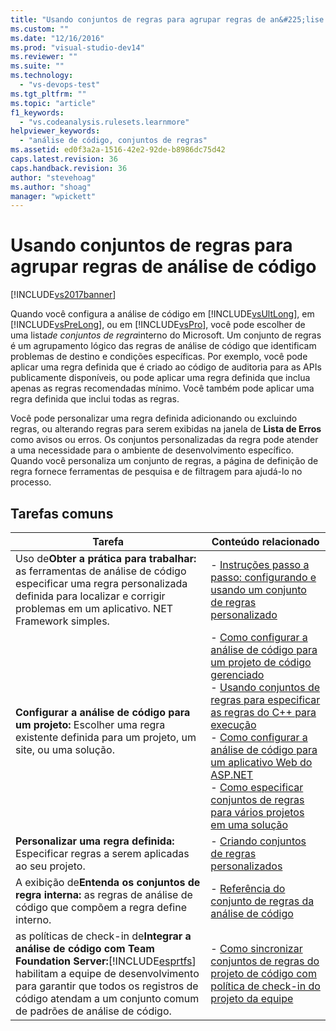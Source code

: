 ```yaml
---
title: "Usando conjuntos de regras para agrupar regras de an&#225;lise de c&#243;digo | Microsoft Docs"
ms.custom: ""
ms.date: "12/16/2016"
ms.prod: "visual-studio-dev14"
ms.reviewer: ""
ms.suite: ""
ms.technology: 
  - "vs-devops-test"
ms.tgt_pltfrm: ""
ms.topic: "article"
f1_keywords: 
  - "vs.codeanalysis.rulesets.learnmore"
helpviewer_keywords: 
  - "análise de código, conjuntos de regras"
ms.assetid: ed0f3a2a-1516-42e2-92de-b8986dc75d42
caps.latest.revision: 36
caps.handback.revision: 36
author: "stevehoag"
ms.author: "shoag"
manager: "wpickett"
---
```

# Usando conjuntos de regras para agrupar regras de an&#225;lise de c&#243;digo
[!INCLUDE[vs2017banner](../code-quality/includes/vs2017banner.md)]

Quando você configura a análise de código em [!INCLUDE[vsUltLong](../code-quality/includes/vsultlong_md.md)], em [!INCLUDE[vsPreLong](../code-quality/includes/vsprelong_md.md)], ou em [!INCLUDE[vsPro](../code-quality/includes/vspro_md.md)], você pode escolher de uma lista*de conjuntos de regra*interno do Microsoft.  Um conjunto de regras é um agrupamento lógico das regras de análise de código que identificam problemas de destino e condições específicas.  Por exemplo, você pode aplicar uma regra definida que é criado ao código de auditoria para as APIs publicamente disponíveis, ou pode aplicar uma regra definida que inclua apenas as regras recomendadas mínimo.  Você também pode aplicar uma regra definida que inclui todas as regras.  
  
 Você pode personalizar uma regra definida adicionando ou excluindo regras, ou alterando regras para serem exibidas na janela de **Lista de Erros** como avisos ou erros.  Os conjuntos personalizadas da regra pode atender a uma necessidade para o ambiente de desenvolvimento específico.  Quando você personaliza um conjunto de regras, a página de definição de regra fornece ferramentas de pesquisa e de filtragem para ajudá\-lo no processo.  
  
## Tarefas comuns  
  
|Tarefa|Conteúdo relacionado|  
|------------|--------------------------|  
|Uso de**Obter a prática para trabalhar:** as ferramentas de análise de código especificar uma regra personalizada definida para localizar e corrigir problemas em um aplicativo. NET Framework simples.|-   [Instruções passo a passo: configurando e usando um conjunto de regras personalizado](../code-quality/walkthrough-configuring-and-using-a-custom-rule-set.md)|  
|**Configurar a análise de código para um projeto:** Escolher uma regra existente definida para um projeto, um site, ou uma solução.|-   [Como configurar a análise de código para um projeto de código gerenciado](../code-quality/how-to-configure-code-analysis-for-a-managed-code-project.md)<br />-   [Usando conjuntos de regras para especificar as regras do C\+\+ para execução](../code-quality/using-rule-sets-to-specify-the-cpp-rules-to-run.md)<br />-   [Como configurar a análise de código para um aplicativo Web do ASP.NET](../code-quality/how-to-configure-code-analysis-for-an-aspnet-web-application.md)<br />-   [Como especificar conjuntos de regras para vários projetos em uma solução](../code-quality/how-to-specify-managed-code-rule-sets-for-multiple-projects-in-a-solution.md)|  
|**Personalizar uma regra definida:** Especificar regras a serem aplicadas ao seu projeto.|-   [Criando conjuntos de regras personalizados](../code-quality/creating-custom-code-analysis-rule-sets.md)|  
|A exibição de**Entenda os conjuntos de regra interna:** as regras de análise de código que compõem a regra define interno.|-   [Referência do conjunto de regras da análise de código](../code-quality/code-analysis-rule-set-reference.md)|  
|as políticas de check\-in de**Integrar a análise de código com Team Foundation Server:**[!INCLUDE[esprtfs](../code-quality/includes/esprtfs_md.md)] habilitam a equipe de desenvolvimento para garantir que todos os registros de código atendam a um conjunto comum de padrões de análise de código.|-   [Como sincronizar conjuntos de regras do projeto de código com política de check\-in do projeto da equipe](../code-quality/how-to-synchronize-code-project-rule-sets-with-team-project-check-in-policy.md)|